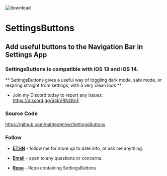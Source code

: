![download](https://i.ibb.co/yVSFKKr/IMG-1718.jpg)


# SettingsButtons

## Add useful buttons to the Navigation Bar in Settings App

### SettingsButtons is compatible with iOS 13 and iOS 14.

** SettingsButtons gives a useful way of toggling dark mode, safe mode, or respring straight from settings, with a very clean look **

* Join my Discord today to report any issues: https://discord.gg/64kVRNzKnF

### Source Code
https://github.com/nahtedetihw/SettingsButtons

### Follow

* [**ETHN**](https://twitter.com/ethanwhited) - follow me for more up to date info, or ask me anything.

* [**Email**](mailto:ethanwhited2208@gmail.com) - open to any questions or concerns.

* [**Repo**](https://repo.twickd.com) - Repo containing SettingsButtons
